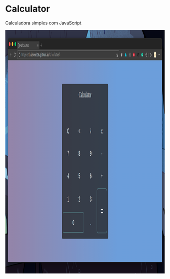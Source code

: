 # Calculator
Calculadora simples com JavaScript

<img src="https://github.com/LuizHenri16/Calculator/blob/assets/calculatorScreenshot.png" width="1024" height="768"/>
